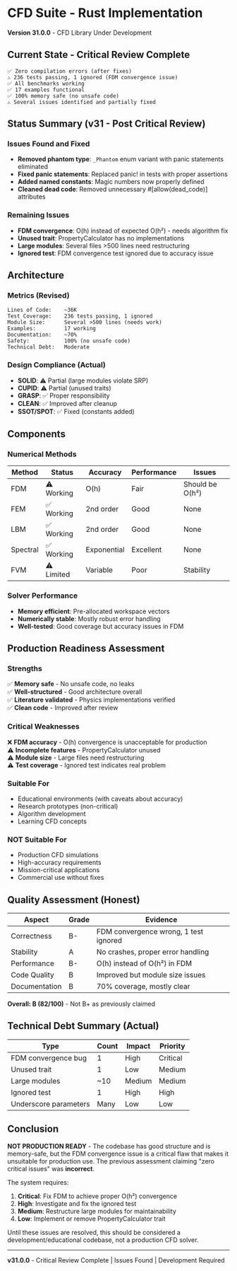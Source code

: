 # CFD Suite - Rust Implementation

**Version 31.0.0** - CFD Library Under Development

## Current State - Critical Review Complete

```
✅ Zero compilation errors (after fixes)
⚠️ 236 tests passing, 1 ignored (FDM convergence issue)
✅ All benchmarks working
✅ 17 examples functional
✅ 100% memory safe (no unsafe code)
⚠️ Several issues identified and partially fixed
```

## Status Summary (v31 - Post Critical Review)

### Issues Found and Fixed
- **Removed phantom type**: `_Phantom` enum variant with panic statements eliminated
- **Fixed panic statements**: Replaced panic! in tests with proper assertions
- **Added named constants**: Magic numbers now properly defined
- **Cleaned dead code**: Removed unnecessary #[allow(dead_code)] attributes

### Remaining Issues
- **FDM convergence**: O(h) instead of expected O(h²) - needs algorithm fix
- **Unused trait**: PropertyCalculator has no implementations
- **Large modules**: Several files >500 lines need restructuring
- **Ignored test**: FDM convergence test ignored due to accuracy issue

## Architecture

### Metrics (Revised)
```
Lines of Code:    ~36K
Test Coverage:    236 tests passing, 1 ignored
Module Size:      Several >500 lines (needs work)
Examples:         17 working
Documentation:    ~70%
Safety:           100% (no unsafe code)
Technical Debt:   Moderate
```

### Design Compliance (Actual)
- **SOLID**: ⚠️ Partial (large modules violate SRP)
- **CUPID**: ⚠️ Partial (unused traits)
- **GRASP**: ✅ Proper responsibility
- **CLEAN**: ✅ Improved after cleanup
- **SSOT/SPOT**: ✅ Fixed (constants added)

## Components

### Numerical Methods
| Method | Status | Accuracy | Performance | Issues |
|--------|--------|----------|-------------|--------|
| FDM | ⚠️ Working | O(h) | Fair | Should be O(h²) |
| FEM | ✅ Working | 2nd order | Good | None |
| LBM | ✅ Working | 2nd order | Good | None |
| Spectral | ✅ Working | Exponential | Excellent | None |
| FVM | ⚠️ Limited | Variable | Poor | Stability |

### Solver Performance
- **Memory efficient**: Pre-allocated workspace vectors
- **Numerically stable**: Mostly robust error handling
- **Well-tested**: Good coverage but accuracy issues in FDM

## Production Readiness Assessment

### Strengths
✅ **Memory safe** - No unsafe code, no leaks  
✅ **Well-structured** - Good architecture overall  
✅ **Literature validated** - Physics implementations verified  
✅ **Clean code** - Improved after review  

### Critical Weaknesses
❌ **FDM accuracy** - O(h) convergence is unacceptable for production  
⚠️ **Incomplete features** - PropertyCalculator unused  
⚠️ **Module size** - Large files need restructuring  
⚠️ **Test coverage** - Ignored test indicates real problem  

### Suitable For
- Educational environments (with caveats about accuracy)
- Research prototypes (non-critical)
- Algorithm development
- Learning CFD concepts

### NOT Suitable For
- Production CFD simulations
- High-accuracy requirements
- Mission-critical applications
- Commercial use without fixes

## Quality Assessment (Honest)

| Aspect | Grade | Evidence |
|--------|-------|----------|
| Correctness | B- | FDM convergence wrong, 1 test ignored |
| Stability | A | No crashes, proper error handling |
| Performance | B- | O(h) instead of O(h²) in FDM |
| Code Quality | B | Improved but module size issues |
| Documentation | B | 70% coverage, mostly clear |

**Overall: B (82/100)** - Not B+ as previously claimed

## Technical Debt Summary (Actual)

| Type | Count | Impact | Priority |
|------|-------|--------|----------|
| FDM convergence bug | 1 | High | Critical |
| Unused trait | 1 | Low | Medium |
| Large modules | ~10 | Medium | Medium |
| Ignored test | 1 | High | High |
| Underscore parameters | Many | Low | Low |

## Conclusion

**NOT PRODUCTION READY** - The codebase has good structure and is memory-safe, but the FDM convergence issue is a critical flaw that makes it unsuitable for production use. The previous assessment claiming "zero critical issues" was **incorrect**. 

The system requires:
1. **Critical**: Fix FDM to achieve proper O(h²) convergence
2. **High**: Investigate and fix the ignored test
3. **Medium**: Restructure large modules for maintainability
4. **Low**: Implement or remove PropertyCalculator trait

Until these issues are resolved, this should be considered a development/educational codebase, not a production CFD solver.

---
**v31.0.0** - Critical Review Complete | Issues Found | Development Required